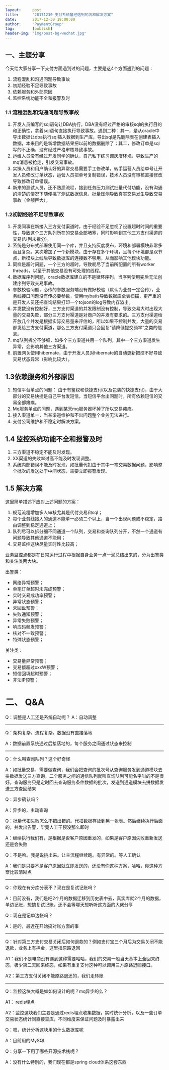 ```yaml
---                           
layout:     post                                                
title:      "20171230-支付系统曾经遇到的坑和解决方案"                                                                               
date:       2017-12-30 19:00:00                                                                               
author:     "PaymentGroup"                                          
tag:		[publish]                                    
header-img: "img/post-bg-wechat.jpg"                                         
---
```


## 一、主题分享

今天给大家分享一下支付方面遇到过的问题，主要是这4个方面遇到的问题：
1. 流程混乱和沟通问题导致事故    
2. 初期经验不足导致事故  
3. 依赖服务和外部原因  
4. 监控系统功能不全和报警及时  

### 1.1 流程混乱和沟通问题导致事故
1. 开发人员编写的sql语句让DBA执行，DBA没有经过严格的审核sql的执行目的和正确性，拿着sql语句直接执行导致事故。遇到二种：其一，是从oracle中导出数据让dba执行sql插入数据到生产库，导出sql是先删除表在创建表插入数据，本来目的是新增数据结果把以前的数据删除了；其二，修改订单是sql写的不正确，没有经过严格审核导致事故。  
2. 运维人员没有经过开发同学的确认，自己私下练习调灰度环境，导致生产的mq消息被抢走，引发交易事故。  
3. 实操人员和用户确认好的异常交易需要手工修改单，转手运营人员给单号让开发人员修改订单状态，运营人员把单号复制错误，技术人员没有审核直接修改导致修改订单错误。  
4. 新来的测试人员，还不熟悉流程，接到任务压力测试批量代付功能，没有沟通的清楚的情况下随便挑了测试数据信息，批量压测导致真实交易发生导致交易事故（金额巨大）。  


### 1.2初期经验不足导致事故  

1. 开发同事在新接入三方支付渠道时，由于经验不足忽视了设置超时时间的重要性，导致这个三方队列所在的交易全部堵塞，同时影响到其他三方支付渠道的交易(队列未拆分)。  
2. 系统是分布式部署使用同一个库，并且支持灰度发布，环境和部署模块非常多而且复杂。某次增加了一个新模块，由于存在多个环境，且每个环境都是双节点，新模块上线后导致数据库的连接数不够用，从而影响其他模块功能。  
3. 同样是超时问题，一个三方的超时，导致耗尽了当前所配置的所有worker threads，以至于其他交易没有可处理的线程。  
4. 数据库序列问题，oracle数据库建立的不是循环序列，当序列使用完后无法创建序列导致交易事故。  
5. 参数校验问题，必传的参数服务端没有做好校验（默认为业务一定会传），业务线接口问题没有传必要参数，使用mybatis导致数据库全表扫描，更严重的是开发人员还把查询结果打印一个tojson的log导致内存溢出。  
6. 并发数没有控制好，三方支付渠道的并发限制没有控制，导致交易大时出现大量的交易失败，部分三方支付渠道是对商户的并发有要求的。三方支付渠道给开放几个并发是根据实际交易量来评估的，所以如果不控制并发，大量的交易都发给三方支付渠道，那么三方支付渠道只会回复“请降低提交频率”之类的信息。  
7. mq队列拆分不够细，如多个三方渠道共用一个队列，其中一个三方渠道发生异常，会影响其他三方渠道。  
8. 前置网关使用hibernate，由于开发人员对hibernate的自动更新把控不好导致交易状态异常（影响比较大）。  

## 1.3依赖服务和外部原因

1. 短信平台单点的问题： 由于有鉴权和快捷支付(以及包装的快捷支付)，由于大部分的交易快捷是自己平台发短信，当短信平台出问题时，所有依赖短信的交易全部瘫痪。  
2. Mq服务单点的问题，遇到某天mq服务器坏掉了所以交易瘫痪。  
3. 接入渠道单一，当某渠道维护和不出问题整个业务无法进行。  
4. 支付公司维护和不稳定时解决方案。  

## 1.4 监控系统功能不全和报警及时

1. 三方渠道不稳定不能及时发现。  
2. XX渠道的失败率过高不能及时发现调整。  
3. 系统内部错误不能及时发现，如批量代扣由于其中一笔交易数据问题，影响整个批次的发送处于中间状态，需要立即报警发现。  

## 1.5 解决方案

这里简单描述下应对上述问题的方案：

1. 规范流程增加多人审核尤其是代付交易和sql；    
2. 每个业务线接入的通道不能单一必须二个以上，当一个出现问题或不稳定，路由调整到稳定通道上；    
3. 队列尽可以拆分细不同通道一个队列，交易和查询队列分开，不然一个通道有问题导致其他通道不能用；    
4. 交易监控这块尽量实时性比较高；   

业务监控点都是在日常运行过程中根据自身业务一点一滴总结出来的，分为出警类和关注类两大块。

出警类：
- 网络异常预警；  
- 单笔订单超时未完成预警；  
- 实时交易成功率预警；  
- 异常状态预警；  
- 未回盘预警；  
- 失败通知预警； 
- 异常失败预警； 
- 响应码频发预警；  
- 核对不一致预警；   
- 特殊状态预警；  

关注类：
- 交易量异常预警；  
- 交易额超过xxxW预警；  
- 短信回填超时预警；  
- 非法IP预警；  



# 二、 Q&A


Q：调整是人工还是系统自动呢？
A：自动调整

---
Q：架构复杂。流程复杂。数据没有直接落地

A：数据前置系统通过后接落地的，每个服务之间通过状态来控制


---
Q：什么叫查询队列？这个好奇怪

A：如批量交易，需要做查询，我们会把查询的批次号从查询服务发到通道模块去拼数据发送三方查询，二个服务之间的通信队列就叫查询队列可能名字叫的不是很好。查询服务只是定时回去查询服务条件数据的批次，发送到通道模块去拼数据发送三方查回结果

Q：异步确认吗？

A：异步的，主动查询

Q：批量代扣失败怎么不把出错的。代扣数据存放到另一张表。然后继续执行后面的，并发出告警，毕竟人工干预没那么即时

A：继续执行我们有，是根据是否客户原因重发的，如果是客户原因失败重新发送还是会失败

Q：不是哈。我是说挑出来。让主流程继续跑。有异常的。等人工确认

A：我们是只要不是客户原因就立即发送的，还没有你这种方案，哈哈，你这种方案比较清晰点


---
Q：你现在有分库分表不？现在是复试记账吗？

A：目前没有，我们是吧2个月的数据迁移到历史表中去，真实库就2个月的数据，单边记账，想搞复试记账，还不会等哪天想听听这方面的大佬分享

Q：现在是记单边帐吗？

A：是的，最近在开始搞对账方面的事


---
Q：针对第三方支付交易关闭后如何退款的？例如支付宝三个月后为交易关闭不能退款，业务上有押金，这里指原路退回

A1：我们不是电商没有遇到这种需要哈哈，我们的交易一般当天基本上全回来终态，极少第二天回来终态，如果有重复支付这种可以调用三方原路退回接口。

A2：第三方支付关闭不能原路退还的，我们走转账


---
Q：监控这块大概是如如何设计的呢？mq异步的么？

A1： redis埋点

A2：监控这块我们主要是通过redis埋点收集数据，实时统计分析，以及一些订单交易状态统计同直接查库，不同维度来保证问题及时暴露出来

Q：嗯，统计分析这块用的什么数据库呢

A：目前用的MySQL

Q：分享一下用了哪些开源技术栈呢？

A：没有什么特别的，我们现在都是spring cloud体系这套东西
